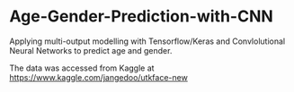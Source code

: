 # Age-Gender-Prediction-with-CNN
Applying multi-output modelling with Tensorflow/Keras and Convlolutional Neural Networks to predict age and gender.

The data was accessed from Kaggle at https://www.kaggle.com/jangedoo/utkface-new

